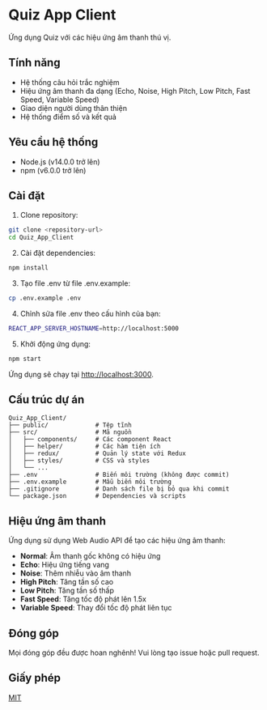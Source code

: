 # Quiz App Client

Ứng dụng Quiz với các hiệu ứng âm thanh thú vị.

## Tính năng

- Hệ thống câu hỏi trắc nghiệm
- Hiệu ứng âm thanh đa dạng (Echo, Noise, High Pitch, Low Pitch, Fast Speed, Variable Speed)
- Giao diện người dùng thân thiện
- Hệ thống điểm số và kết quả

## Yêu cầu hệ thống

- Node.js (v14.0.0 trở lên)
- npm (v6.0.0 trở lên)

## Cài đặt

1. Clone repository:
```bash
git clone <repository-url>
cd Quiz_App_Client
```

2. Cài đặt dependencies:
```bash
npm install
```

3. Tạo file .env từ file .env.example:
```bash
cp .env.example .env
```

4. Chỉnh sửa file .env theo cấu hình của bạn:
```bash
REACT_APP_SERVER_HOSTNAME=http://localhost:5000
```

5. Khởi động ứng dụng:
```bash
npm start
```

Ứng dụng sẽ chạy tại [http://localhost:3000](http://localhost:3000).

## Cấu trúc dự án

```
Quiz_App_Client/
├── public/             # Tệp tĩnh
├── src/                # Mã nguồn
│   ├── components/     # Các component React
│   ├── helper/         # Các hàm tiện ích
│   ├── redux/          # Quản lý state với Redux
│   ├── styles/         # CSS và styles
│   └── ...
├── .env                # Biến môi trường (không được commit)
├── .env.example        # Mẫu biến môi trường
├── .gitignore          # Danh sách file bị bỏ qua khi commit
└── package.json        # Dependencies và scripts
```

## Hiệu ứng âm thanh

Ứng dụng sử dụng Web Audio API để tạo các hiệu ứng âm thanh:

- **Normal**: Âm thanh gốc không có hiệu ứng
- **Echo**: Hiệu ứng tiếng vang
- **Noise**: Thêm nhiễu vào âm thanh
- **High Pitch**: Tăng tần số cao
- **Low Pitch**: Tăng tần số thấp
- **Fast Speed**: Tăng tốc độ phát lên 1.5x
- **Variable Speed**: Thay đổi tốc độ phát liên tục

## Đóng góp

Mọi đóng góp đều được hoan nghênh! Vui lòng tạo issue hoặc pull request.

## Giấy phép

[MIT](LICENSE)
